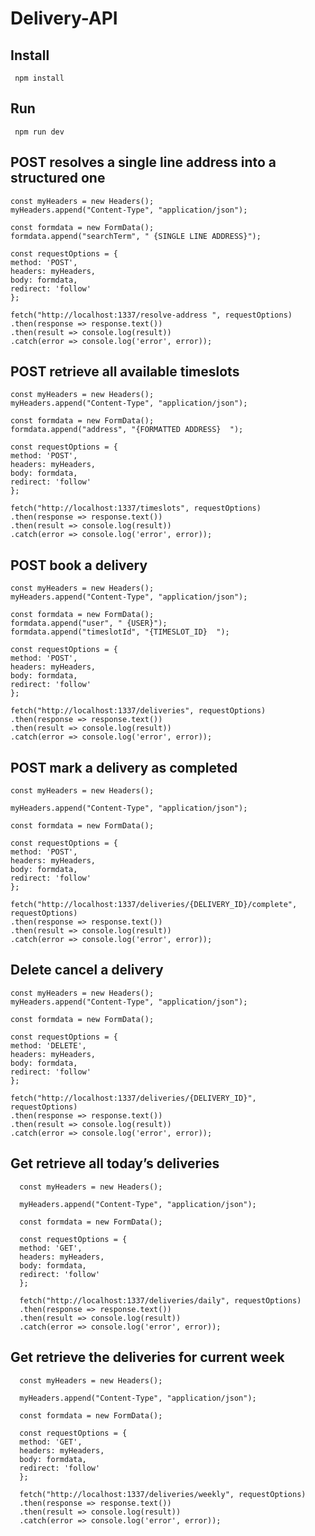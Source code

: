 # Delivery-API

## Install

     npm install

## Run

     npm run dev


## POST resolves a single line address into a structured one
    const myHeaders = new Headers();
    myHeaders.append("Content-Type", "application/json");

    const formdata = new FormData();
    formdata.append("searchTerm", " {SINGLE LINE ADDRESS}");

    const requestOptions = {
    method: 'POST',
    headers: myHeaders,
    body: formdata,
    redirect: 'follow'
    };

    fetch("http://localhost:1337/resolve-address ", requestOptions)
    .then(response => response.text())
    .then(result => console.log(result))
    .catch(error => console.log('error', error));

## POST retrieve all available timeslots 
    const myHeaders = new Headers();
    myHeaders.append("Content-Type", "application/json");

    const formdata = new FormData();
    formdata.append("address", "{FORMATTED ADDRESS}  ");

    const requestOptions = {
    method: 'POST',
    headers: myHeaders,
    body: formdata,
    redirect: 'follow'
    };

    fetch("http://localhost:1337/timeslots", requestOptions)
    .then(response => response.text())
    .then(result => console.log(result))
    .catch(error => console.log('error', error));

## POST  book a delivery  
    const myHeaders = new Headers();
    myHeaders.append("Content-Type", "application/json");

    const formdata = new FormData();
    formdata.append("user", " {USER}");
    formdata.append("timeslotId", "{TIMESLOT_ID}  ");

    const requestOptions = {
    method: 'POST',
    headers: myHeaders,
    body: formdata,
    redirect: 'follow'
    };

    fetch("http://localhost:1337/deliveries", requestOptions)
    .then(response => response.text())
    .then(result => console.log(result))
    .catch(error => console.log('error', error));
## POST mark a delivery as completed 
    const myHeaders = new Headers();

    myHeaders.append("Content-Type", "application/json");

    const formdata = new FormData();

    const requestOptions = {
    method: 'POST',
    headers: myHeaders,
    body: formdata,
    redirect: 'follow'
    };

    fetch("http://localhost:1337/deliveries/{DELIVERY_ID}/complete", requestOptions)
    .then(response => response.text())
    .then(result => console.log(result))
    .catch(error => console.log('error', error));

## Delete cancel a delivery 

    const myHeaders = new Headers();
    myHeaders.append("Content-Type", "application/json");
    
    const formdata = new FormData();
    
    const requestOptions = {
    method: 'DELETE',
    headers: myHeaders,
    body: formdata,
    redirect: 'follow'
    };
    
    fetch("http://localhost:1337/deliveries/{DELIVERY_ID}", requestOptions)
    .then(response => response.text())
    .then(result => console.log(result))
    .catch(error => console.log('error', error));


## Get retrieve all today’s deliveries

      const myHeaders = new Headers();

      myHeaders.append("Content-Type", "application/json");

      const formdata = new FormData();

      const requestOptions = {
      method: 'GET',
      headers: myHeaders,
      body: formdata,
      redirect: 'follow'
      };

      fetch("http://localhost:1337/deliveries/daily", requestOptions)
      .then(response => response.text())
      .then(result => console.log(result))
      .catch(error => console.log('error', error));

## Get retrieve the deliveries for current week  

      const myHeaders = new Headers();

      myHeaders.append("Content-Type", "application/json");

      const formdata = new FormData();

      const requestOptions = {
      method: 'GET',
      headers: myHeaders,
      body: formdata,
      redirect: 'follow'
      };

      fetch("http://localhost:1337/deliveries/weekly", requestOptions)
      .then(response => response.text())
      .then(result => console.log(result))
      .catch(error => console.log('error', error));

